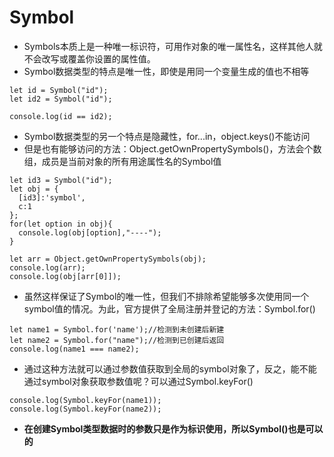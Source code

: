 # Symbol

- Symbols本质上是一种唯一标识符，可用作对象的唯一属性名，这样其他人就不会改写或覆盖你设置的属性值。
- Symbol数据类型的特点是唯一性，即使是用同一个变量生成的值也不相等
```
let id = Symbol("id");
let id2 = Symbol("id");

console.log(id == id2);
```
- Symbol数据类型的另一个特点是隐藏性，for...in，object.keys()不能访问
- 但是也有能够访问的方法：Object.getOwnPropertySymbols()，方法会个数组，成员是当前对象的所有用途属性名的Symbol值
```
let id3 = Symbol("id");
let obj = {
  [id3]:'symbol',
  c:1
};
for(let option in obj){
  console.log(obj[option],"----");
}

let arr = Object.getOwnPropertySymbols(obj);
console.log(arr);
console.log(obj[arr[0]]);
```
- 虽然这样保证了Symbol的唯一性，但我们不排除希望能够多次使用同一个symbol值的情况。为此，官方提供了全局注册并登记的方法：Symbol.for()
```
let name1 = Symbol.for('name');//检测到未创建后新建
let name2 = Symbol.for("name");//检测到已创建后返回
console.log(name1 === name2);
```
- 通过这种方法就可以通过参数值获取到全局的symbol对象了，反之，能不能通过symbol对象获取参数值呢？可以通过Symbol.keyFor()
```
console.log(Symbol.keyFor(name1));
console.log(Symbol.keyFor(name2));
```
- **在创建Symbol类型数据时的参数只是作为标识使用，所以Symbol()也是可以的**
